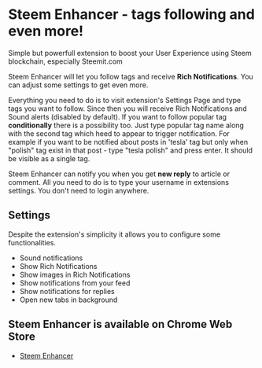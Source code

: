 # Steem Enhancer - tags following and even more!

Simple but powerfull extension to boost your User Experience using Steem blockchain, especially Steemit.com

Steem Enhancer will let you follow tags and receive **Rich Notifications**. You can adjust some settings to get even more. 

Everything you need to do is to visit extension's Settings Page and type tags you want to follow. Since then you will receive Rich Notifications and Sound alerts (disabled by default). If you want to follow popular tag **conditionally** there is a possibility too. Just type popular tag name along with the second tag which heed to appear to trigger notification. For example if you want to be notified about posts in 'tesla' tag but only when "polish" tag exist in that post - type "tesla polish" and press enter. It should be visible as a single tag.

Steem Enhancer can notify you when you get **new reply** to article or comment. All you need to do is to type your username in extensions settings. You don't need to login anywhere.

## Settings

Despite the extension's simplicity it allows you to configure some functionalities.

 * Sound notifications
 * Show Rich Notifications
 * Show images in Rich Notifications
 * Show notifications from your feed
 * Show notifications for replies
 * Open new tabs in background

## Steem Enhancer is available on Chrome Web Store
 * [Steem Enhancer](https://chrome.google.com/webstore/detail/steem-enhancer/jbmaggkckojanmapjbggfdcnplaolgij)
